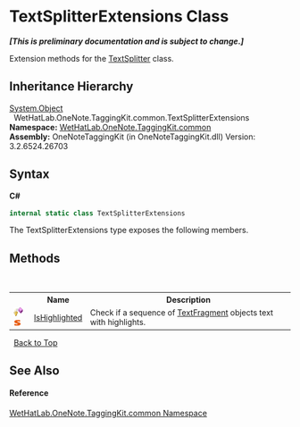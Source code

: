 # TextSplitterExtensions Class
 _**\[This is preliminary documentation and is subject to change.\]**_

Extension methods for the <a href="5c86e52d-3022-b69b-22dd-5f5b010b0710">TextSplitter</a> class.


## Inheritance Hierarchy
<a href="http://msdn2.microsoft.com/en-us/library/e5kfa45b" target="_blank">System.Object</a><br />&nbsp;&nbsp;WetHatLab.OneNote.TaggingKit.common.TextSplitterExtensions<br />
**Namespace:**&nbsp;<a href="bcdbab9c-63d1-48a4-6937-af53fb8d9a55">WetHatLab.OneNote.TaggingKit.common</a><br />**Assembly:**&nbsp;OneNoteTaggingKit (in OneNoteTaggingKit.dll) Version: 3.2.6524.26703

## Syntax

**C#**<br />
``` C#
internal static class TextSplitterExtensions
```

The TextSplitterExtensions type exposes the following members.


## Methods
&nbsp;<table><tr><th></th><th>Name</th><th>Description</th></tr><tr><td>![Protected method](media/protmethod.gif "Protected method")![Static member](media/static.gif "Static member")</td><td><a href="3f9a3905-315c-bd38-d0bb-2e1ecc13a7ed">IsHighlighted</a></td><td>
Check if a sequence of <a href="f320e495-7b74-f8c1-98f7-e408d87aac42">TextFragment</a> objects text with highlights.</td></tr></table>&nbsp;
<a href="#textsplitterextensions-class">Back to Top</a>

## See Also


#### Reference
<a href="bcdbab9c-63d1-48a4-6937-af53fb8d9a55">WetHatLab.OneNote.TaggingKit.common Namespace</a><br />